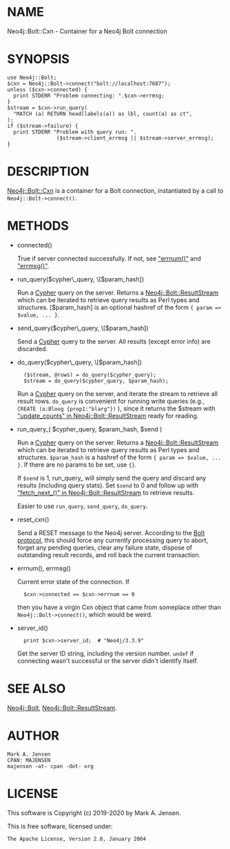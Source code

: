 # NAME

Neo4j::Bolt::Cxn - Container for a Neo4j Bolt connection

# SYNOPSIS

    use Neo4j::Bolt;
    $cxn = Neo4j::Bolt->connect("bolt://localhost:7687");
    unless ($cxn->connected) {
      print STDERR "Problem connecting: ".$cxn->errmsg;
    }
    $stream = $cxn->run_query(
      "MATCH (a) RETURN head(labels(a)) as lbl, count(a) as ct",
    );
    if ($stream->failure) {
      print STDERR "Problem with query run: ".
                    ($stream->client_errmsg || $stream->server_errmsg);
    }

# DESCRIPTION

[Neo4j::Bolt::Cxn](/lib/Neo4j/Bolt/Cxn.md) is a container for a Bolt connection, instantiated by
a call to `Neo4j::Bolt->connect()`.

# METHODS

- connected()

    True if server connected successfully. If not, see ["errnum()"](#errnum) and
    ["errmsg()"](#errmsg).

- run\_query($cypher\_query, \[$param\_hash\])

    Run a [Cypher](https://neo4j.com/docs/cypher-manual/current/) query on
    the server. Returns a [Neo4j::Bolt::ResultStream](/lib/Neo4j/Bolt/ResultStream.md) which can be iterated
    to retrieve query results as Perl types and structures. \[$param\_hash\]
    is an optional hashref of the form `{ param => $value, ... }`.

- send\_query($cypher\_query, \[$param\_hash\])

    Send a [Cypher](https://neo4j.com/docs/cypher-manual/current/) query to
    the server. All results (except error info) are discarded.

- do\_query($cypher\_query, \[$param\_hash\])

        ($stream, @rows) = do_query($cypher_query);
        $stream = do_query($cypher_query, $param_hash);

    Run a [Cypher](https://neo4j.com/docs/cypher-manual/current/) query on
    the server, and iterate the stream to retrieve all result
    rows. `do_query` is convenient for running write queries (e.g.,
    `CREATE (a:Bloog {prop1:"blarg"})` ), since it returns the $stream
    with ["update\_counts" in Neo4j::Bolt::ResultStream](/lib/Neo4j/Bolt/ResultStream#update_counts.md) ready for reading.

- run\_query\_( $cypher\_query, $param\_hash, $send )

    Run a [Cypher](https://neo4j.com/docs/cypher-manual/current/) query on
    the server. Returns a [Neo4j::Bolt::ResultStream](/lib/Neo4j/Bolt/ResultStream.md) which can be iterated
    to retrieve query results as Perl types and structures. `$param_hash` is
    a hashref of the form `{ param => $value, ... }`. If there are no params
    to be set, use `{}`. 

    If `$send` is 1, run\_query\_ will simply send the query and discard
    any results (including query stats). Set `$send` to 0 and follow up
    with ["fetch\_next\_()" in Neo4j::Bolt::ResultStream](/lib/Neo4j/Bolt/ResultStream#fetch_next_.md) to retrieve results.

    Easier to use `run_query`, `send_query`, `do_query`.

- reset\_cxn()

    Send a RESET message to the Neo4j server. According to the [Bolt
    protocol](https://boltprotocol.org/v1/), this should force any currently
    processing query to abort, forget any pending queries, clear any 
    failure state, dispose of outstanding result records, and roll back 
    the current transaction.

- errnum(), errmsg()

    Current error state of the connection. If 

        $cxn->connected == $cxn->errnum == 0

    then you have a virgin Cxn object that came from someplace other than
    `Neo4j::Bolt->connect()`, which would be weird.

- server\_id()

        print $cxn->server_id;  # "Neo4j/3.3.9"

    Get the server ID string, including the version number. `undef` if
    connecting wasn't successful or the server didn't identify itself.

# SEE ALSO

[Neo4j::Bolt](/lib/Neo4j/Bolt.md), [Neo4j::Bolt::ResultStream](/lib/Neo4j/Bolt/ResultStream.md).

# AUTHOR

    Mark A. Jensen
    CPAN: MAJENSEN
    majensen -at- cpan -dot- org

# LICENSE

This software is Copyright (c) 2019-2020 by Mark A. Jensen.

This is free software, licensed under:

    The Apache License, Version 2.0, January 2004
